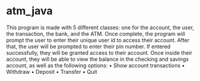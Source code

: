 # atm_java
 This program is made with 5 different classes: one for the account, the user, the transaction, the bank, and the ATM. Once complete, the program will prompt the user to enter their unique user id to access their account. After that, the user will be prompted to enter their pin number. If entered successfully, they will be granted access to their account. Once inside their account, they will be able to view the balance in the checking and savings account, as well as the following options:  • Show account transactions • Withdraw • Deposit • Transfer • Quit
